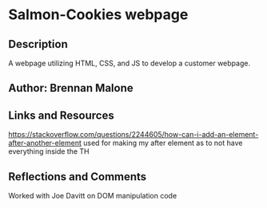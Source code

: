 # Salmon-Cookies webpage

## Description

A webpage utilizing HTML, CSS, and JS to develop a customer webpage.

## Author: Brennan Malone

## Links and Resources

https://stackoverflow.com/questions/2244605/how-can-i-add-an-element-after-another-element used for making my after element as to not have everything inside the TH

## Reflections and Comments

Worked with Joe Davitt on DOM manipulation code
